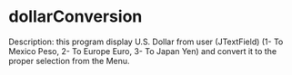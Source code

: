 # dollarConversion

Description:  this program display  U.S. Dollar from user (JTextField)  (1- To Mexico Peso, 2- To Europe Euro, 3- To Japan Yen) and convert it to the proper selection from the Menu. 
